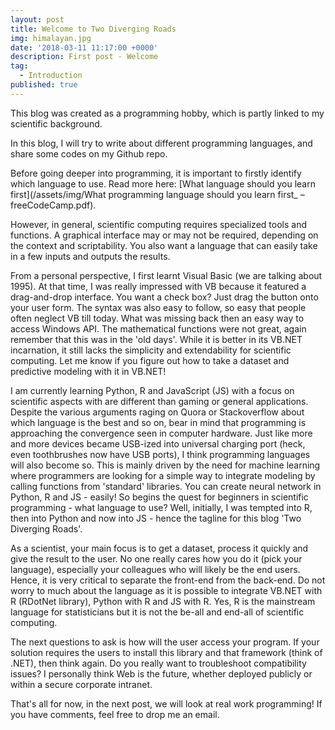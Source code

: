 ```yaml
---
layout: post
title: Welcome to Two Diverging Roads
img: himalayan.jpg
date: '2018-03-11 11:17:00 +0000'
description: First post - Welcome
tag:
  - Introduction
published: true
---
```

This blog was created as a programming hobby, which is partly linked to my scientific background.

In this blog, I will try to write about different programming languages, and share some codes on my Github repo.

Before going deeper into programming, it is important to firstly identify which language to use. Read more here: [What language should you learn first](/assets/img/What programming language should you learn first_ – freeCodeCamp.pdf).

However, in general, scientific computing requires specialized tools and functions. A graphical interface may or may not be required, depending on the context and scriptability. You also want a language that can easily take in a few inputs and outputs the results.

From a personal perspective, I first learnt Visual Basic (we are talking about 1995). At that time, I was really impressed with VB because it featured a drag-and-drop interface. You want a check box? Just drag the button onto your user form. The syntax was also easy to follow, so easy that people often neglect VB till today. What was missing back then an easy way to access Windows API. The mathematical functions were not great, again remember that this was in the 'old days'. While it is better in its VB.NET incarnation, it still lacks the simplicity and extendability for scientific computing. Let me know if you figure out how to take a dataset and predictive modeling with it in VB.NET!

I am currently learning Python, R and JavaScript (JS) with a focus on scientific aspects with are different than gaming or general applications. Despite the various arguments raging on Quora or Stackoverflow about which language is the best and so on, bear in mind that programming is approaching the convergence seen in computer hardware. Just like more and more devices became USB-ized into universal charging port (heck, even toothbrushes now have USB ports), I think programming languages will also become so. This is mainly driven by the need for machine learning where programmers are looking for a simple way to integrate modeling by calling functions from 'standard' libraries. You can create neural network in Python, R and JS - easily! So begins the quest for beginners in scientific programming - what language to use? Well, initially, I was tempted into R, then into Python and now into JS - hence the tagline for this blog 'Two Diverging Roads'.

As a scientist, your main focus is to get a dataset, process it quickly and give the result to the user. No one really cares how you do it (pick your language), especially your colleagues who will likely be the end users. Hence, it is very critical to separate the front-end from the back-end. Do not worry to much about the language as it is possible to integrate VB.NET with R (RDotNet library), Python with R and JS with R. Yes, R is the mainstream language for statisticians but it is not the be-all and end-all of scientific computing.

The next questions to ask is how will the user access your program. If your solution requires the users to install this library and that framework (think of .NET), then think again. Do you really want to troubleshoot compatibility issues? I personally think Web is the future, whether deployed publicly or within a secure corporate intranet.

That's all for now, in the next post, we will look at real work programming! If you have comments, feel free to drop me an email.
